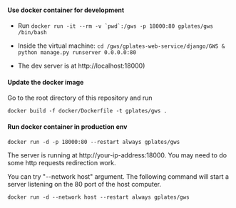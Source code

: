 #### Use docker container for development

* Run ``docker run -it --rm -v `pwd`:/gws -p 18000:80 gplates/gws /bin/bash``

* Inside the virtual machine: `cd /gws/gplates-web-service/django/GWS & python manage.py runserver 0.0.0.0:80`

* The dev server is at http://localhost:18000)


#### Update the docker image

Go to the root directory of this repository and run 

`docker build -f docker/Dockerfile -t gplates/gws .`

#### Run docker container in production env

`docker run -d -p 18000:80 --restart always gplates/gws`

The server is running at http://your-ip-address:18000. You may need to do some http requests redirection work.

You can try "--network host" argument. The following command will start a server listening on the 80 port of the host computer.

`docker run -d --network host --restart always gplates/gws`

